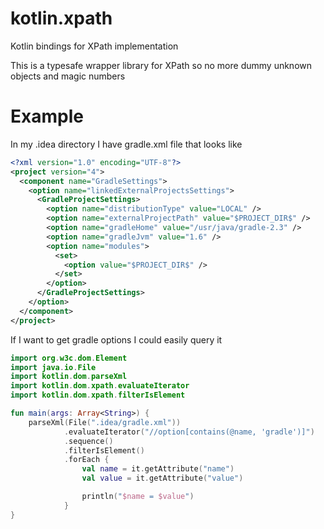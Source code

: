 # kotlin.xpath
Kotlin bindings for XPath implementation

This is a typesafe wrapper library for XPath so no more dummy unknown objects and magic numbers

# Example
In my .idea directory I have gradle.xml file that looks like
```xml
<?xml version="1.0" encoding="UTF-8"?>
<project version="4">
  <component name="GradleSettings">
    <option name="linkedExternalProjectsSettings">
      <GradleProjectSettings>
        <option name="distributionType" value="LOCAL" />
        <option name="externalProjectPath" value="$PROJECT_DIR$" />
        <option name="gradleHome" value="/usr/java/gradle-2.3" />
        <option name="gradleJvm" value="1.6" />
        <option name="modules">
          <set>
            <option value="$PROJECT_DIR$" />
          </set>
        </option>
      </GradleProjectSettings>
    </option>
  </component>
</project>
```

If I want to get gradle options I could easily query it

```kotlin
import org.w3c.dom.Element
import java.io.File
import kotlin.dom.parseXml
import kotlin.dom.xpath.evaluateIterator
import kotlin.dom.xpath.filterIsElement

fun main(args: Array<String>) {
    parseXml(File(".idea/gradle.xml"))
            .evaluateIterator("//option[contains(@name, 'gradle')]")
            .sequence()
            .filterIsElement()
            .forEach {
                val name = it.getAttribute("name")
                val value = it.getAttribute("value")

                println("$name = $value")
            }
}
```
